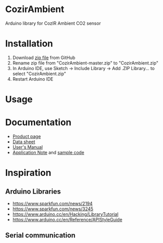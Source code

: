 # CozirAmbient
Arduino library for CozIR Ambient CO2 sensor

# Installation
1. Download [zip file](https://github.com/mjackdk/CozirAmbient/archive/master.zip)
   from GitHub
2. Rename zip file from "CozirAmbient-master.zip" to "CozirAmbient.zip"
3. In Arduino IDE, use Sketch -> Include Library -> Add .ZIP Library... 
   to select  "CozirAmbient.zip"
4. Restart Arduino IDE

# Usage

# Documentation
* [Product page](https://www.co2meter.com/collections/0-1-co2/products/cozir-ambient-5000-ppm-co2-sensor)
* [Data sheet](https://cdn.shopify.com/s/files/1/0019/5952/files/Datasheet_COZIR_A_CO2Meter_4_15.pdf)
* [User's Manual](http://co2meters.com/Documentation/Manuals/Manual_GC_0024_0025_0026_Revised8.pdf)
* [Application Note](http://co2meters.com/Documentation/AppNotes/AN128-COZIRWR-arduino-uart.pdf)
  and [sample code](http://co2meters.com/Documentation/AppNotes/AN128-COZIRWR-arduino-uart.zip)

# Inspiration
## Arduino Libraries

* https://www.sparkfun.com/news/2194
* https://www.sparkfun.com/news/3245
* https://www.arduino.cc/en/Hacking/LibraryTutorial
* https://www.arduino.cc/en/Reference/APIStyleGuide

## Serial communication
